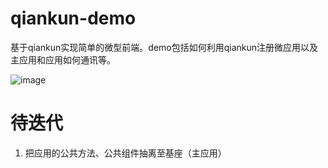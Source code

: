 # qiankun-demo
 基于qiankun实现简单的微型前端。demo包括如何利用qiankun注册微应用以及主应用和应用如何通讯等。

![image](http://qiniu.90doordie.com/qiankun.gif)

# 待迭代
1. 把应用的公共方法、公共组件抽离至基座（主应用）